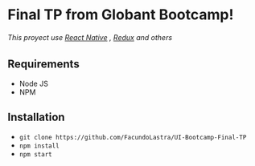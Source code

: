 # Final TP from Globant Bootcamp! 


###### This proyect use [React Native](https://facebook.github.io/react-native/) , [Redux](https://redux.js.org/) and others


## Requirements
- Node JS
- NPM

## Installation
 - `git clone https://github.com/FacundoLastra/UI-Bootcamp-Final-TP`
 - `npm install`
 - `npm start`

 